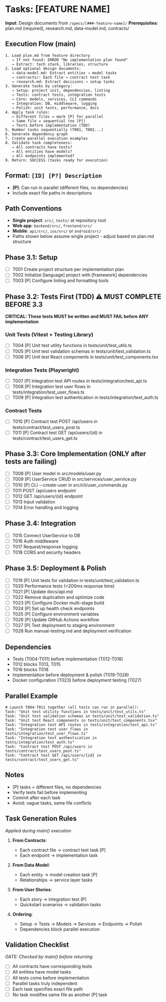 # Tasks: [FEATURE NAME]

**Input**: Design documents from `/specs/[###-feature-name]/`
**Prerequisites**: plan.md (required), research.md, data-model.md, contracts/

## Execution Flow (main)
```
1. Load plan.md from feature directory
   → If not found: ERROR "No implementation plan found"
   → Extract: tech stack, libraries, structure
2. Load optional design documents:
   → data-model.md: Extract entities → model tasks
   → contracts/: Each file → contract test task
   → research.md: Extract decisions → setup tasks
3. Generate tasks by category:
   → Setup: project init, dependencies, linting
   → Tests: contract tests, integration tests
   → Core: models, services, CLI commands
   → Integration: DB, middleware, logging
   → Polish: unit tests, performance, docs
4. Apply task rules:
   → Different files = mark [P] for parallel
   → Same file = sequential (no [P])
   → Tests before implementation (TDD)
5. Number tasks sequentially (T001, T002...)
6. Generate dependency graph
7. Create parallel execution examples
8. Validate task completeness:
   → All contracts have tests?
   → All entities have models?
   → All endpoints implemented?
9. Return: SUCCESS (tasks ready for execution)
```

## Format: `[ID] [P?] Description`
- **[P]**: Can run in parallel (different files, no dependencies)
- Include exact file paths in descriptions

## Path Conventions
- **Single project**: `src/`, `tests/` at repository root
- **Web app**: `backend/src/`, `frontend/src/`
- **Mobile**: `api/src/`, `ios/src/` or `android/src/`
- Paths shown below assume single project - adjust based on plan.md structure

## Phase 3.1: Setup
- [ ] T001 Create project structure per implementation plan
- [ ] T002 Initialize [language] project with [framework] dependencies
- [ ] T003 [P] Configure linting and formatting tools

## Phase 3.2: Tests First (TDD) ⚠️ MUST COMPLETE BEFORE 3.3
**CRITICAL: These tests MUST be written and MUST FAIL before ANY implementation**

### Unit Tests (Vitest + Testing Library)
- [ ] T004 [P] Unit test utility functions in tests/unit/test_utils.ts
- [ ] T005 [P] Unit test validation schemas in tests/unit/test_validation.ts
- [ ] T006 [P] Unit test React components in tests/unit/test_components.tsx

### Integration Tests (Playwright)
- [ ] T007 [P] Integration test API routes in tests/integration/test_api.ts
- [ ] T008 [P] Integration test user flows in tests/integration/test_user_flows.ts
- [ ] T009 [P] Integration test authentication in tests/integration/test_auth.ts

### Contract Tests
- [ ] T010 [P] Contract test POST /api/users in tests/contract/test_users_post.ts
- [ ] T011 [P] Contract test GET /api/users/{id} in tests/contract/test_users_get.ts

## Phase 3.3: Core Implementation (ONLY after tests are failing)
- [ ] T008 [P] User model in src/models/user.py
- [ ] T009 [P] UserService CRUD in src/services/user_service.py
- [ ] T010 [P] CLI --create-user in src/cli/user_commands.py
- [ ] T011 POST /api/users endpoint
- [ ] T012 GET /api/users/{id} endpoint
- [ ] T013 Input validation
- [ ] T014 Error handling and logging

## Phase 3.4: Integration
- [ ] T015 Connect UserService to DB
- [ ] T016 Auth middleware
- [ ] T017 Request/response logging
- [ ] T018 CORS and security headers

## Phase 3.5: Deployment & Polish
- [ ] T019 [P] Unit tests for validation in tests/unit/test_validation.ts
- [ ] T020 Performance tests (<200ms response time)
- [ ] T021 [P] Update docs/api.md
- [ ] T022 Remove duplication and optimize code
- [ ] T023 [P] Configure Docker multi-stage build
- [ ] T024 [P] Set up health check endpoints
- [ ] T025 [P] Configure environment variables
- [ ] T026 [P] Update GitHub Actions workflow
- [ ] T027 [P] Test deployment to staging environment
- [ ] T028 Run manual-testing.md and deployment verification

## Dependencies
- Tests (T004-T011) before implementation (T012-T018)
- T012 blocks T013, T015
- T016 blocks T018
- Implementation before deployment & polish (T019-T028)
- Docker configuration (T023) before deployment testing (T027)

## Parallel Example
```
# Launch T004-T011 together (all tests can run in parallel):
Task: "Unit test utility functions in tests/unit/test_utils.ts"
Task: "Unit test validation schemas in tests/unit/test_validation.ts"
Task: "Unit test React components in tests/unit/test_components.tsx"
Task: "Integration test API routes in tests/integration/test_api.ts"
Task: "Integration test user flows in tests/integration/test_user_flows.ts"
Task: "Integration test authentication in tests/integration/test_auth.ts"
Task: "Contract test POST /api/users in tests/contract/test_users_post.ts"
Task: "Contract test GET /api/users/{id} in tests/contract/test_users_get.ts"
```

## Notes
- [P] tasks = different files, no dependencies
- Verify tests fail before implementing
- Commit after each task
- Avoid: vague tasks, same file conflicts

## Task Generation Rules
*Applied during main() execution*

1. **From Contracts**:
   - Each contract file → contract test task [P]
   - Each endpoint → implementation task
   
2. **From Data Model**:
   - Each entity → model creation task [P]
   - Relationships → service layer tasks
   
3. **From User Stories**:
   - Each story → integration test [P]
   - Quickstart scenarios → validation tasks

4. **Ordering**:
   - Setup → Tests → Models → Services → Endpoints → Polish
   - Dependencies block parallel execution

## Validation Checklist
*GATE: Checked by main() before returning*

- [ ] All contracts have corresponding tests
- [ ] All entities have model tasks
- [ ] All tests come before implementation
- [ ] Parallel tasks truly independent
- [ ] Each task specifies exact file path
- [ ] No task modifies same file as another [P] task